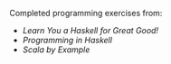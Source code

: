 Completed programming exercises from:

 - *Learn You a Haskell for Great Good!*
 - *Programming in Haskell*
 - *Scala by Example*
